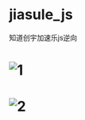 # jiasule_js
知道创宇加速乐js逆向
# ![1](https://github.com/intAV/jiasule_js/assets/38396198/eea4d713-27d6-40b9-8db7-52e5304c78fa)
# ![2](https://github.com/intAV/jiasule_js/assets/38396198/b6198a6e-b71f-499a-b921-a98bcd825c96)
